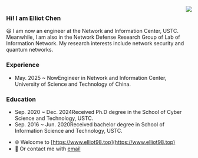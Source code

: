<img align="right" src="https://github-readme-stats.vercel.app/api?username=ertuil&count_private=true&show_icons=true&line_height=25" />

### Hi! I am Elliot Chen

:smiley: I am now an engineer at the Network and Information Center, USTC. Meanwhile, I am also in the Network Defense Research Group of Lab of Information Network. My research interests include network security and quantum networks.

### Experience

* May. 2025 ~ NowEngineer in Network and Information Center, University of Science and Technology of China.

### Education

* Sep. 2020 ~ Dec. 2024Received Ph.D degree in the School of Cyber Science and Technology, USTC.
* Sep. 2016 ~ Jun. 2020Received bachelor degree in School of Information Science and Technology, USTC.

- :globe_with_meridians: Welcome to [https://www.elliot98.top](https://www.elliot98.top)
- :email: Or contact me with [email](mailto:elliot.98@outlook.com)
